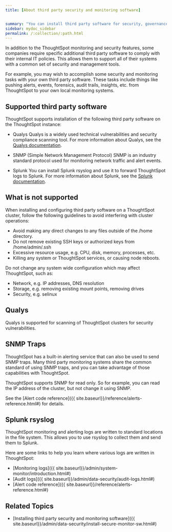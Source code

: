 ```yaml
---
title: [About third party security and monitoring software]


summary: "You can install third party software for security, governance, and monitoring of ThoughtSpot."
sidebar: mydoc_sidebar
permalink: /:collection/:path.html
---
```

In addition to the ThoughtSpot monitoring and security features, some companies require specific additional third party software to comply with their internal IT policies. This allows them to support all of their systems with a common set of security and management tools.

For example, you may wish to accomplish some security and monitoring tasks with your own third party software. These tasks include things like pushing alerts, events, forensics, audit trails, insights, etc. from ThoughtSpot to your own local monitoring systems.

## Supported third party software

ThoughtSpot supports installation of the following third party software on the ThoughtSpot instance:

- Qualys
  Qualys is a widely used technical vulnerabilities and security compliance scanning tool. For more information about Qualys, see the [Qualys documentation](http://www.qualys.com/documentation/).

- SNMP (Simple Network Management Protocol)
  SNMP is an industry standard protocol used for monitoring network traffic and alert events.

- Splunk
  You can install Splunk rsyslog and use it to forward ThoughtSpot logs to Splunk. For more information about Splunk, see the [Splunk documentation](http://docs.splunk.com/).

## What is not supported

When installing and configuring third party software on a ThoughtSpot cluster, follow the following guidelines to avoid interfering with cluster operations:

- Avoid making any direct changes to any files outside of the /home directory.
- Do not remove existing SSH keys or authorized keys from /home/admin/.ssh
- Excessive resource usage, e.g. CPU, disk, memory, processes, etc.
- Killing any system or ThoughtSpot services, or causing node reboots.

Do not change any system wide configuration which may affect ThoughtSpot, such as:
- Network, e.g. IP addresses, DNS resolution
- Storage, e.g. removing existing mount points, removing drives
- Security, e.g. selinux

## Qualys

Qualys is supported for scanning of ThoughtSpot clusters for security vulnerabilities.

## SNMP Traps

ThoughtSpot has a built-in alerting service that can also be used to send SNMP traps. Many third party monitoring systems share the common standard of using SNMP traps, and you can take advantage of those capabilities with ThoughtSpot.

ThoughtSpot supports SNMP for read only. So for example, you can read the IP address of the cluster, but not change it using SNMP.

See the [Alert code reference]({{ site.baseurl}}/reference/alerts-reference.html#) for details.

## Splunk rsyslog

ThoughtSpot monitoring and alerting logs are written to standard locations in the file system. This allows you to use rsyslog to collect them and send them to Splunk.

Here are some links to help you learn where various logs are written in ThoughtSpot:

- [Monitoring logs]({{ site.baseurl}}/admin/system-monitor/introduction.html#)
- [Audit logs]({{ site.baseurl}}/admin/data-security/audit-logs.html#)
- [Alert code reference]({{ site.baseurl}}/reference/alerts-reference.html#)

## Related Topics

- [Installing third party security and monitoring software]({{ site.baseurl}}/admin/data-security/install-secure-monitor-sw.html#)
